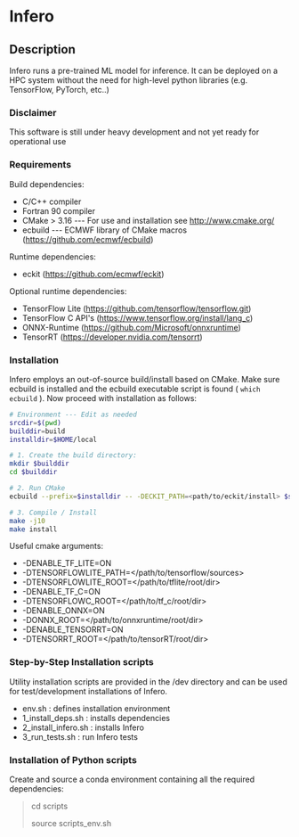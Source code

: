 # Infero

## Description
Infero runs a pre-trained ML model for inference. It can be deployed 
on a HPC system without the need for high-level python libraries 
(e.g. TensorFlow, PyTorch, etc..)

### Disclaimer
This software is still under heavy development and not yet ready for operational use

### Requirements

Build dependencies:

- C/C++ compiler
- Fortran 90 compiler
- CMake > 3.16 --- For use and installation see http://www.cmake.org/
- ecbuild --- ECMWF library of CMake macros (https://github.com/ecmwf/ecbuild)

Runtime dependencies:
  - eckit (https://github.com/ecmwf/eckit)

Optional runtime dependencies:  
  - TensorFlow Lite (https://github.com/tensorflow/tensorflow.git)
  - TensorFlow C API's (https://www.tensorflow.org/install/lang_c)
  - ONNX-Runtime (https://github.com/Microsoft/onnxruntime)
  - TensorRT (https://developer.nvidia.com/tensorrt)

### Installation

Infero employs an out-of-source build/install based on CMake.
Make sure ecbuild is installed and the ecbuild executable script is found ( `which ecbuild` ).
Now proceed with installation as follows:

```bash
# Environment --- Edit as needed
srcdir=$(pwd)
builddir=build
installdir=$HOME/local  

# 1. Create the build directory:
mkdir $builddir
cd $builddir

# 2. Run CMake
ecbuild --prefix=$installdir -- -DECKIT_PATH=<path/to/eckit/install> $srcdir

# 3. Compile / Install
make -j10
make install
```
Useful cmake arguments:
 - -DENABLE_TF_LITE=ON
 - -DTENSORFLOWLITE_PATH=</path/to/tensorflow/sources>
 - -DTENSORFLOWLITE_ROOT=</path/to/tflite/root/dir>
 - -DENABLE_TF_C=ON
 - -DTENSORFLOWC_ROOT=</path/to/tf_c/root/dir>
 - -DENABLE_ONNX=ON
 - -DONNX_ROOT=</path/to/onnxruntime/root/dir>
 - -DENABLE_TENSORRT=ON
 - -DTENSORRT_ROOT=</path/to/tensorRT/root/dir>


### Step-by-Step Installation scripts
Utility installation scripts are provided in the /dev directory and can be used for test/development installations of Infero.

 - env.sh : defines installation environment
 - 1_install_deps.sh : installs dependencies
 - 2_install_infero.sh : installs Infero
 - 3_run_tests.sh : run Infero tests


 ### Installation of Python scripts
Create and source a conda environment containing all the required dependencies:

> cd scripts
> 
> source scripts_env.sh

